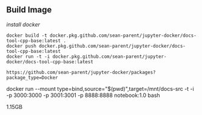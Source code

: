 ## Build Image
_install docker_


```
docker build -t docker.pkg.github.com/sean-parent/jupyter-docker/docs-tool-cpp-base:latest .
docker push docker.pkg.github.com/sean-parent/jupyter-docker/docs-tool-cpp-base:latest
docker run -t -i docker.pkg.github.com/sean-parent/jupyter-docker/docs-tool-cpp-base:latest

https://github.com/sean-parent/jupyter-docker/packages?package_type=Docker

```

docker run --mount type=bind,source="$(pwd)",target=/mnt/docs-src  -t -i -p 3000:3000 -p 3001:3001 -p 8888:8888 notebook:1.0  bash


1.15GB
